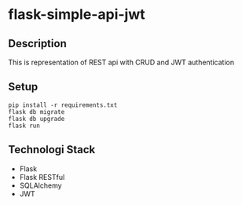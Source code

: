 # flask-simple-api-jwt

## Description
This is representation of REST api with CRUD and JWT authentication

## Setup
```
pip install -r requirements.txt
flask db migrate
flask db upgrade
flask run
```

## Technologi Stack
- Flask
- Flask RESTful
- SQLAlchemy
- JWT
